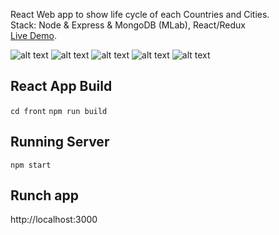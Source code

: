 React Web app to show life cycle of each Countries and Cities.<br>
Stack: Node & Express & MongoDB (MLab), React/Redux<br>
[Live Demo](https://citylifeimran.herokuapp.com/).

![alt text](https://raw.githubusercontent.com/bk313131/React_LifeCycleApp/master/screenshots/1.png)
![alt text](https://raw.githubusercontent.com/bk313131/React_LifeCycleApp/master/screenshots/2.png)
![alt text](https://raw.githubusercontent.com/bk313131/React_LifeCycleApp/master/screenshots/3.png)
![alt text](https://raw.githubusercontent.com/bk313131/React_LifeCycleApp/master/screenshots/4.png)
![alt text](https://raw.githubusercontent.com/bk313131/React_LifeCycleApp/master/screenshots/5.png)

## React App Build

`cd front`
`npm run build`

## Running Server

`npm start` 

## Runch app

http://localhost:3000



